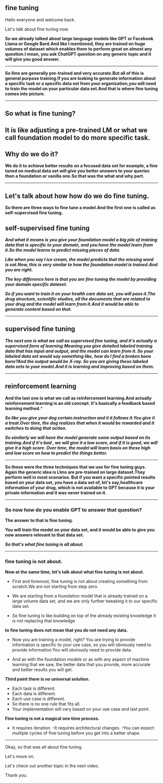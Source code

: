 ## fine tuning 
Hello everyone and welcome back.

Let's talk about fine tuning now.


**So we already talked about large language models like GPT or Facebook Llama or Google Bard.And like I mentioned, they are trained on huge volumes of dataset which enables them to perform great on almost any question.I mean, you ask ChatGPT question on any generic topic and it will give you good answer.**

---

**So llms are generally pre-trained and very accurate.But all of this is general purpose training.If you are looking to generate information about a specific task or a specific data set from your organization,you will need to train the model on your particular data set.And that is where fine tuning comes into picture.**

---

## **So what is fine tuning?**

**It is like adjusting a pre-trained LM or what we call foundation model to do more specific task.**
---

## Why do we do it?

**We do it to achieve better results on a focused data set for example, a fine tuned on medical data set will give you better answers to your queries then a foundation or vanilla one.So that was the what and why part.**

---
## Let's talk about how how do we do fine tuning.

**So there are three ways to fine tune a model.And the first one is called as self-supervised fine tuning.**

## **self-supervised fine tuning**

***And what it means is you give your foundation model a big pile of training data that is specific to your domain, and you have the model learn from it.So the model learns to predict missing pieces of data.***

***Like when you say I ice cream, the model predicts that the missing word is eat.Now, this is very similar to how the foundation model is trained.And you are right.***

***The key difference here is that you are fine tuning the model by providing your domain specific dataset.***

***So if you want to train it on your health care data set, you will pass it.The drug structure, scientific studies, all the documents that are related to your drug and the model will learn from it.And it would be able to generate content based on that.***

---
## **supervised fine tuning**

***The next one is what we call as supervised fine tuning, and it's actually a supervised form of learning.Meaning you give detailed labeled training data that has input and output, and the model can learn from it.
So your labeled data set would say something like, how do I find a broken bone bone?And the output would be X-ray.
So you are giving these labeled data sets to your model.And it is learning and improving based on them.***

---

## **reinforcement learning**

**And the last one is what we call as reinforcement learning.And actually reinforcement learning is an old concept.
It's basically a feedback based learning method.***

***So like you give your dog certain instruction and it it follows it.You give it a treat.Over time, the dog realizes that when it would be rewarded and it switches to doing that action.***

***So similarly we will have the model generate some output based on its training.And if it's bad
, we will give it a low score, and if it is good, we will give it a high score.
Over time, the model will learn basis on these high and low score on how to predict the things better.***

---

**So these were the three techniques that we use for fine tuning guys.
Again the generic idea is Llms are pre-trained on large dataset.They perform well in most scenarios.
But if you want a specific pointed results based on your data set, you have a data set of, let's say,healthcare information of your drug, which is not available to GPT because it is your private information and it was never trained on it.**

---

### So now how do you enable GPT to answer that question?

**The answer to that is fine tuning.**

**You will train the model on your data set, and it would be able to give you now answers relevant to that data set.**

***So that's what fine tuning is all about.***

---
### fine tuning is not about.

**Now at the same time, let's talk about what fine tuning is not about.**


- First and foremost, fine tuning is not about creating something from scratch.We are not starting from step zero.

- We are starting from a foundation model that is already trained on a large volume data set, and we 
are only further tweaking it to our specific data set.

- So fine tuning is like building on top of the already existing knowledge it is not replacing that knowledge

**to fine tuning does not mean that you do not need any data.**

- Now you are training a model, right?
You are trying to provide information is specific to your use case, so you will obviously need to provide 
information.You will obviously need to provide data.

- And as with the foundation models or as with any aspect of machine learning that we saw, the better
data that you provide, more accurate and better results you will get.

**Third point there is no universal solution.**

- Each task is different.
- Each data is different.
- Each use case is different.
- So there is no one rule that fits all.
- Your implementation will vary based on your use case and last point.

**Fine tuning is not a magical one time process.**

- It requires iteration.
-It requires architectural changes.
-You can expect multiple cycles of fine tuning before you get into a better shape.

---

Okay, so that was all about fine tuning.

Let's move on.

Let's check out another topic in the next video.

Thank you.